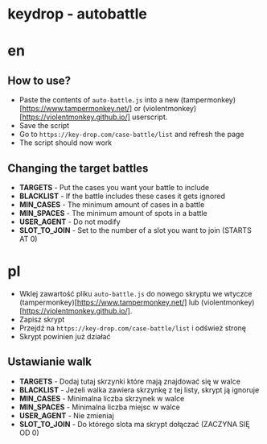 # keydrop - autobattle
# en
## How to use?
- Paste the contents of ``auto-battle.js`` into a new (tampermonkey)[https://www.tampermonkey.net/] or (violentmonkey)[https://violentmonkey.github.io/] userscript.
- Save the script
- Go to ``https://key-drop.com/case-battle/list`` and refresh the page
- The script should now work

## Changing the target battles
- **TARGETS** - Put the cases you want your battle to include
- **BLACKLIST** - If the battle includes these cases it gets ignored
- **MIN_CASES** - The minimum amount of cases in a battle
- **MIN_SPACES** - The minimum amount of spots in a battle
- **USER_AGENT** - Do not modify
- **SLOT_TO_JOIN** - Set to the number of a slot you want to join (STARTS AT 0)

# pl
- Wklej zawartość pliku ``auto-battle.js`` do nowego skryptu we wtyczce (tampermonkey)[https://www.tampermonkey.net/] lub (violentmonkey)[https://violentmonkey.github.io/].
- Zapisz skrypt
- Przejdź na ``https://key-drop.com/case-battle/list`` i odśwież stronę
- Skrypt powinien już działać

## Ustawianie walk
- **TARGETS** - Dodaj tutaj skrzynki które mają znajdować się w walce
- **BLACKLIST** - Jeżeli walka zawiera skrzynkę z tej listy, skrypt ją ignoruje
- **MIN_CASES** - Minimalna liczba skrzynek w walce
- **MIN_SPACES** - Minimalna liczba miejsc w walce
- **USER_AGENT** - Nie zmieniaj
- **SLOT_TO_JOIN** - Do którego slota ma skrypt dołączać (ZACZYNA SIĘ OD 0)
